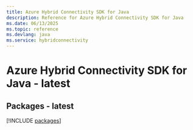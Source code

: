```yaml
---
title: Azure Hybrid Connectivity SDK for Java
description: Reference for Azure Hybrid Connectivity SDK for Java
ms.date: 06/13/2025
ms.topic: reference
ms.devlang: java
ms.service: hybridconnectivity
---
```

# Azure Hybrid Connectivity SDK for Java - latest
## Packages - latest
[!INCLUDE [packages](hybrid-connectivity-index.md)]
